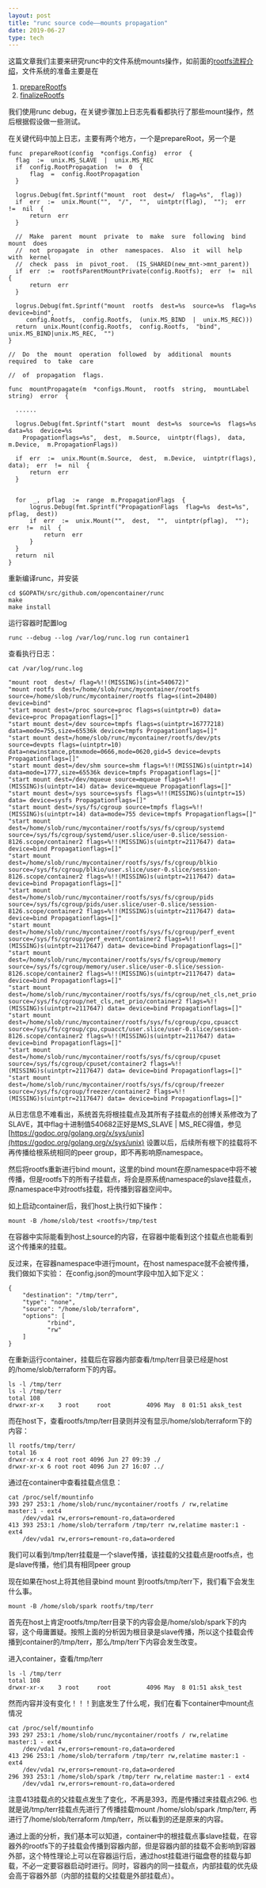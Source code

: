 ```yaml
---
layout: post
title: "runc source code——mounts propagation"
date: 2019-06-27
type: tech
---
```

这篇文章我们主要来研究runc中的文件系统mounts操作，如前面的[rootfs流程介绍](../runc-rootfs/)，文件系统的准备主要是在
1.  [prepareRootfs](https://github.com/opencontainers/runc/blob/v1.0.0-rc8/libcontainer/standard_init_linux.go#L88)
2.  [finalizeRootfs](https://github.com/opencontainers/runc/blob/v1.0.0-rc8/libcontainer/standard_init_linux.go#L105)

我们使用runc debug，在关键步骤加上日志先看看都执行了那些mount操作，然后根据假设做一些测试。

在关键代码中加上日志，主要有两个地方，一个是prepareRoot，另一个是

```
func  prepareRoot(config  *configs.Config)  error  {
  flag  :=  unix.MS_SLAVE  |  unix.MS_REC
  if  config.RootPropagation  !=  0  {
      flag  =  config.RootPropagation
  }

  logrus.Debug(fmt.Sprintf("mount  root  dest=/  flag=%s",  flag))
  if  err  :=  unix.Mount("",  "/",  "",  uintptr(flag),  "");  err  !=  nil  {
      return  err
  }

  //  Make  parent  mount  private  to  make  sure  following  bind  mount  does
  //  not  propagate  in  other  namespaces.  Also  it  will  help  with  kernel
  //  check  pass  in  pivot_root.  (IS_SHARED(new_mnt->mnt_parent))
  if  err  :=  rootfsParentMountPrivate(config.Rootfs);  err  !=  nil  {
      return  err
  }

  logrus.Debug(fmt.Sprintf("mount  rootfs  dest=%s  source=%s  flag=%s  device=bind",  
     config.Rootfs,  config.Rootfs,  (unix.MS_BIND  |  unix.MS_REC)))
  return  unix.Mount(config.Rootfs,  config.Rootfs,  "bind",  unix.MS_BIND|unix.MS_REC,  "")
}
```

```
//  Do  the  mount  operation  followed  by  additional  mounts  required  to  take  care

//  of  propagation  flags.

func  mountPropagate(m  *configs.Mount,  rootfs  string,  mountLabel  string)  error  {
  
  ......
 
  logrus.Debug(fmt.Sprintf("start  mount  dest=%s  source=%s  flags=%s  data=%s  device=%s  
    Propagationflags=%s",  dest,  m.Source,  uintptr(flags),  data,  m.Device,  m.PropagationFlags))

  if  err  :=  unix.Mount(m.Source,  dest,  m.Device,  uintptr(flags),  data);  err  !=  nil  {
      return  err
  }

  
  for  _,  pflag  :=  range  m.PropagationFlags  {
      logrus.Debug(fmt.Sprintf("PropagationFlags  flag=%s  dest=%s",  pflag,  dest))
      if  err  :=  unix.Mount("",  dest,  "",  uintptr(pflag),  "");  err  !=  nil  {
          return  err
      }
  }
  return  nil
}
```

重新编译runc，并安装
```
cd $GOPATH/src/github.com/opencontainer/runc
make
make install
```

运行容器时配置log
```
runc --debug --log /var/log/runc.log run container1
```


查看执行日志：

```
cat /var/log/runc.log

"mount root  dest=/ flag=%!!(MISSING)s(int=540672)"
"mount rootfs  dest=/home/slob/runc/mycontainer/rootfs source=/home/slob/runc/mycontainer/rootfs flag=s(int=20480) device=bind"
"start mount dest=/proc source=proc flags=s(uintptr=0) data= device=proc Propagationflags=[]"
"start mount dest=/dev source=tmpfs flags=s(uintptr=16777218) data=mode=755,size=65536k device=tmpfs Propagationflags=[]"
"start mount dest=/home/slob/runc/mycontainer/rootfs/dev/pts source=devpts flags=(uintptr=10) data=newinstance,ptmxmode=0666,mode=0620,gid=5 device=devpts Propagationflags=[]"
"start mount dest=/dev/shm source=shm flags=%!!(MISSING)s(uintptr=14) data=mode=1777,size=65536k device=tmpfs Propagationflags=[]"
"start mount dest=/dev/mqueue source=mqueue flags=%!!(MISSING)s(uintptr=14) data= device=mqueue Propagationflags=[]"
"start mount dest=/sys source=sysfs flags=%!!(MISSING)s(uintptr=15) data= device=sysfs Propagationflags=[]"
"start mount dest=/sys/fs/cgroup source=tmpfs flags=%!!(MISSING)s(uintptr=14) data=mode=755 device=tmpfs Propagationflags=[]"
"start mount dest=/home/slob/runc/mycontainer/rootfs/sys/fs/cgroup/systemd source=/sys/fs/cgroup/systemd/user.slice/user-0.slice/session-8126.scope/container2 flags=%!!(MISSING)s(uintptr=2117647) data= device=bind Propagationflags=[]"
"start mount dest=/home/slob/runc/mycontainer/rootfs/sys/fs/cgroup/blkio source=/sys/fs/cgroup/blkio/user.slice/user-0.slice/session-8126.scope/container2 flags=%!!(MISSING)s(uintptr=2117647) data= device=bind Propagationflags=[]"
"start mount dest=/home/slob/runc/mycontainer/rootfs/sys/fs/cgroup/pids source=/sys/fs/cgroup/pids/user.slice/user-0.slice/session-8126.scope/container2 flags=%!!(MISSING)s(uintptr=2117647) data= device=bind Propagationflags=[]"
"start mount dest=/home/slob/runc/mycontainer/rootfs/sys/fs/cgroup/perf_event source=/sys/fs/cgroup/perf_event/container2 flags=%!!(MISSING)s(uintptr=2117647) data= device=bind Propagationflags=[]"
"start mount dest=/home/slob/runc/mycontainer/rootfs/sys/fs/cgroup/memory source=/sys/fs/cgroup/memory/user.slice/user-0.slice/session-8126.scope/container2 flags=%!!(MISSING)s(uintptr=2117647) data= device=bind Propagationflags=[]"
"start mount dest=/home/slob/runc/mycontainer/rootfs/sys/fs/cgroup/net_cls,net_prio source=/sys/fs/cgroup/net_cls,net_prio/container2 flags=%!!(MISSING)s(uintptr=2117647) data= device=bind Propagationflags=[]"
"start mount dest=/home/slob/runc/mycontainer/rootfs/sys/fs/cgroup/cpu,cpuacct source=/sys/fs/cgroup/cpu,cpuacct/user.slice/user-0.slice/session-8126.scope/container2 flags=%!!(MISSING)s(uintptr=2117647) data= device=bind Propagationflags=[]"
"start mount dest=/home/slob/runc/mycontainer/rootfs/sys/fs/cgroup/cpuset source=/sys/fs/cgroup/cpuset/container2 flags=%!!(MISSING)s(uintptr=2117647) data= device=bind Propagationflags=[]"
"start mount dest=/home/slob/runc/mycontainer/rootfs/sys/fs/cgroup/freezer source=/sys/fs/cgroup/freezer/container2 flags=%!!(MISSING)s(uintptr=2117647) data= device=bind Propagationflags=[]"
```

从日志信息不难看出，系统首先将根挂载点及其所有子挂载点的创博关系修改为了SLAVE，其中flag十进制值540682正好是MS_SLAVE | MS_REC得值，参见[https://godoc.org/golang.org/x/sys/unix](https://godoc.org/golang.org/x/sys/unix)
设置以后，后续所有根下的挂载将不再传播给根系统相同的peer group，即不再影响原namespace。

然后将rootfs重新进行bind mount，这里的bind mount在原namespace中将不被传播，但是rootfs下的所有子挂载点，将会是原系统namespace的slave挂载点，原namespace中对rootfs挂载，将传播到容器空间中。

如上启动container后，我们host上执行如下操作：

```
mount -B /home/slob/test <rootfs>/tmp/test
```

在容器中实际能看到host上source的内容，在容器中能看到这个挂载点也能看到这个传播来的挂载。

反过来，在容器namespace中进行mount，在host namespace就不会被传播，我们做如下实验：
在config.json的mount字段中加入如下定义：

```
{
    "destination": "/tmp/terr",
    "type": "none",
    "source": "/home/slob/terraform",
    "options": [
           "rbind",
           "rw"
    ]
}
```

在重新运行container，挂载后在容器内部查看/tmp/terr目录已经是host的/home/slob/terraform下的内容。
```
ls -l /tmp/terr
ls -l /tmp/terr
total 108
drwxr-xr-x    3 root     root          4096 May  8 01:51 aksk_test
```

而在host下，查看rootfs/tmp/terr目录则并没有显示/home/slob/terraform下的内容：
```
ll rootfs/tmp/terr/
total 16
drwxr-xr-x 4 root root 4096 Jun 27 09:39 ./
drwxr-xr-x 6 root root 4096 Jun 27 16:07 ../
```

通过在container中查看挂载点信息：
```
cat /proc/self/mountinfo
393 297 253:1 /home/slob/runc/mycontainer/rootfs / rw,relatime master:1 - ext4 
    /dev/vda1 rw,errors=remount-ro,data=ordered
413 393 253:1 /home/slob/terraform /tmp/terr rw,relatime master:1 - ext4 
    /dev/vda1 rw,errors=remount-ro,data=ordered
```
我们可以看到/tmp/terr挂载是一个slave传播，该挂载的父挂载点是rootfs点，也是slave传播，他们具有相同peer group

现在如果在host上将其他目录bind mount 到rootfs/tmp/terr下，我们看下会发生什么事。
```
mount -B /home/slob/spark rootfs/tmp/terr
```
首先在host上肯定rootfs/tmp/terr目录下的内容会是/home/slob/spark下的内容，这个毋庸置疑。按照上面的分析因为根目录是slave传播，所以这个挂载会传播到container的/tmp/terr，那么/tmp/terr下内容会发生改变。

进入container，查看/tmp/terr

```
ls -l /tmp/terr
total 108
drwxr-xr-x    3 root     root          4096 May  8 01:51 aksk_test
```

然而内容并没有变化！！！到底发生了什么呢，我们在看下container中mount点情况
```
cat /proc/self/mountinfo
393 297 253:1 /home/slob/runc/mycontainer/rootfs / rw,relatime master:1 - ext4 
    /dev/vda1 rw,errors=remount-ro,data=ordered
413 296 253:1 /home/slob/terraform /tmp/terr rw,relatime master:1 - ext4 
    /dev/vda1 rw,errors=remount-ro,data=ordered
296 393 253:1 /home/slob/spark /tmp/terr rw,relatime master:1 - ext4 
    /dev/vda1 rw,errors=remount-ro,data=ordered
```

注意413挂载点的父挂载点发生了变化，不再是393，而是传播过来挂载点296. 也就是说/tmp/terr挂载点先进行了传播挂载mount  /home/slob/spark /tmp/terr, 再进行了/home/slob/terraform /tmp/terr，所以看到的还是原来的内容。


通过上面的分析，我们基本可以知道，container中的根挂载点事slave挂载，在容器外的rootfs下的子挂载会传播到容器内部，但是容器内部的挂载不会影响到容器外部，这个特性理论上可以在容器运行后，通过host挂载进行磁盘卷的挂载与卸载，不必一定要容器启动时进行。同时，容器内的同一挂载点，内部挂载的优先级会高于容器外部（内部的挂载的父挂载是外部挂载点）。

